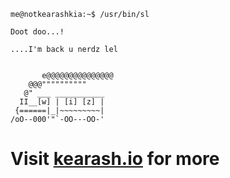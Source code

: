 ```
me@notkearashkia:~$ /usr/bin/sl

Doot doo...!

....I'm back u nerdz lel


       e@@@@@@@@@@@@@@@
    @@@""""""""""
   @" ___ ___________
  II__[w] | [i] [z] |
 {======|_|~~~~~~~~~|
/oO--000'"`-OO---OO-'

```
# Visit [kearash.io](http://kearash.io) for more
